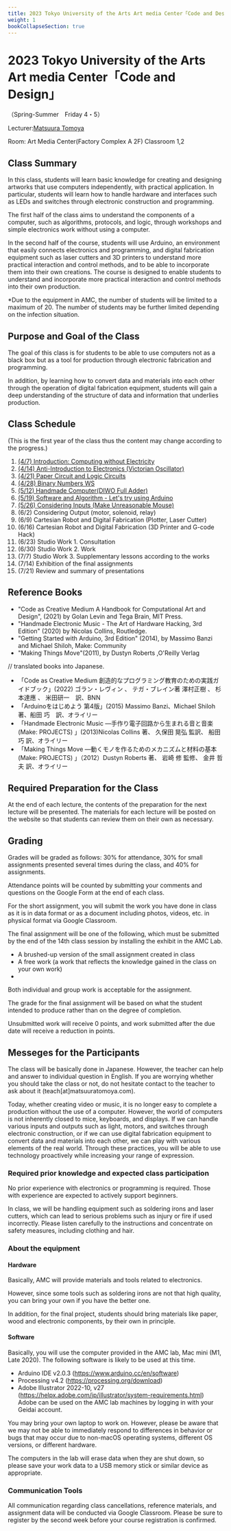 ```yaml
---
title: 2023 Tokyo University of the Arts Art media Center「Code and Design」（Spring-Summer　Friday 4・5）
weight: 1
bookCollapseSection: true
---
```

# 2023 Tokyo University of the Arts Art media Center「Code and Design」

（Spring-Summer　Friday 4・5）


Lecturer:[Matsuura Tomoya ](https://matsuuratomoya.com/en)

Room: Art Media Center(Factory Complex A 2F) Classroom 1,2

## Class Summary

In this class, students will learn basic knowledge for creating and designing artworks that use computers independently, with practical application. In particular, students will learn how to handle hardware and interfaces such as LEDs and switches through electronic construction and programming.

The first half of the class aims to understand the components of a computer, such as algorithms, protocols, and logic, through workshops and simple electronics work without using a computer.

In the second half of the course, students will use Arduino, an environment that easily connects electronics and programming, and digital fabrication equipment such as laser cutters and 3D printers to understand more practical interaction and control methods, and to be able to incorporate them into their own creations. The course is designed to enable students to understand and incorporate more practical interaction and control methods into their own production.

*Due to the equipment in AMC, the number of students will be limited to a maximum of 20. The number of students may be further limited depending on the infection situation.

## Purpose and Goal of the Class	

The goal of this class is for students to be able to use computers not as a black box but as a tool for production through electronic fabrication and programming.

In addition, by learning how to convert data and materials into each other through the operation of digital fabrication equipment, students will gain a deep understanding of the structure of data and information that underlies production.


## Class Schedule

(This is the first year of the class thus the content may change according to the progress.)

1. [(4/7) Introduction: Computing without Electricity](./1)
2. [(4/14) Anti-Introduction to Electronics (Victorian Oscillator)](./2)
3. [(4/21) Paper Circuit and Logic Circuits](./3)
4. [(4/28) Binary Numbers WS ](./4)
5. [(5/12) Handmade Computer(DIWO Full Adder)](./5)
6. [(5/19) Software and Algorithm - Let's try using Arduino](./6)
7. [(5/26) Considering Inputs (Make Unreasonable Mouse)](./7)
8. (6/2) Considering Output (motor, solenoid, relay)
9. (6/9) Cartesian Robot and Digital Fabrication (Plotter, Laser Cutter)
10. (6/16) Cartesian Robot and Digital Fabrication (3D Printer and G-code Hack)
11. (6/23) Studio Work 1. Consultation
12. (6/30) Studio Work 2. Work
13. (7/7) Studio Work 3. Supplementary lessons according to the works
14. (7/14) Exhibition of the final assignments
15. (7/21) Review and summary of presentations


## Reference Books

- "Code as Creative Medium A Handbook for Computational Art and Design", (2021) by Golan Levin and Tega Brain, MIT Press.
- "Handmade Electronic Music - The Art of Hardware Hacking, 3rd Edition" (2020) by Nicolas Collins, Routledge.
- "Getting Started with Arduino, 3rd Edition" (2014), by Massimo Banzi and Michael Shiloh, Make: Community
- "Making Things Move"(2011), by Dustyn Roberts ,O'Reilly Verlag

// translated books into Japanese.

- 「Code as Creative Medium 創造的なプログラミング教育のための実践ガイドブック」(2022) ゴラン・レヴィン 、 テガ・ブレイン著 澤村正樹 、 杉本達應 、 米田研一　訳、BNN
- 「Arduinoをはじめよう 第4版」(2015) Massimo Banzi、Michael Shiloh　著、船田 巧　訳、オライリー
- 「Handmade Electronic Music ―手作り電子回路から生まれる音と音楽 (Make: PROJECTS) 」(2013)Nicolas Collins 著、 久保田 晃弘 監訳、 船田 巧 訳、オライリー
- 「Making Things Move ―動くモノを作るためのメカニズムと材料の基本 (Make: PROJECTS) 」（2012）Dustyn Roberts 著、 岩崎 修 監修、 金井 哲夫 訳、オライリー

## Required Preparation for the Class

At the end of each lecture, the contents of the preparation for the next lecture will be presented.
The materials for each lecture will be posted on the website so that students can review them on their own as necessary.

## Grading

Grades will be graded as follows: 30% for attendance, 30% for small assignments presented several times during the class, and 40% for assignments.

Attendance points will be counted by submitting your comments and questions on the Google Form at the end of each class.

For the short assignment, you will submit the work you have done in class as it is in data format or as a document including photos, videos, etc. in physical format via Google Classroom.

The final assignment will be one of the following, which must be submitted by the end of the 14th class session by installing the exhibit in the AMC Lab.

- A brushed-up version of the small assignment created in class
- A free work (a work that reflects the knowledge gained in the class on your own work)
- 
Both individual and group work is acceptable for the assignment.

The grade for the final assignment will be based on what the student intended to produce rather than on the degree of completion.

Unsubmitted work will receive 0 points, and work submitted after the due date will receive a reduction in points.

## Messeges for the Participants

The class will be basically done in Japanese. However, the teacher can help and answer to individual question in English. If you are worrying whether you should take the class or not, do not hesitate contact to the teacher to ask about it (teach[at]matsuuratomoya.com).

Today, whether creating video or music, it is no longer easy to complete a production without the use of a computer. However, the world of computers is not inherently closed to mice, keyboards, and displays. If we can handle various inputs and outputs such as light, motors, and switches through electronic construction, or if we can use digital fabrication equipment to convert data and materials into each other, we can play with various elements of the real world. Through these practices, you will be able to use technology proactively while increasing your range of expression.

### Required prior knowledge and expected class participation

No prior experience with electronics or programming is required. Those with experience are expected to actively support beginners.

In class, we will be handling equipment such as soldering irons and laser cutters, which can lead to serious problems such as injury or fire if used incorrectly. Please listen carefully to the instructions and concentrate on safety measures, including clothing and hair.

### About the equipment

#### Hardware

Basically, AMC will provide materials and tools related to electronics.

However, since some tools such as soldering irons are not that high quality, you can bring your own if you have the better one.

In addition, for the final project, students should bring materials like paper, wood and electronic components, by their own in principle.

#### Software

Basically, you will use the computer provided in the AMC lab, Mac mini (M1, Late 2020).
The following software is likely to be used at this time.

- Arduino IDE v2.0.3 (https://www.arduino.cc/en/software)
- Processing v4.2 (https://processing.org/download)
- Adobe Illustrator 2022-10, v27 (https://helpx.adobe.com/jp/illustrator/system-requirements.html)
Adobe can be used on the AMC lab machines by logging in with your Geidai account.

You may bring your own laptop to work on. However, please be aware that we may not be able to immediately respond to differences in behavior or bugs that may occur due to non-macOS operating systems, different OS versions, or different hardware.

The computers in the lab will erase data when they are shut down, so please save your work data to a USB memory stick or similar device as appropriate.

### Communication Tools

All communication regarding class cancellations, reference materials, and assignment data will be conducted via Google Classroom. Please be sure to register by the second week before your course registration is confirmed.